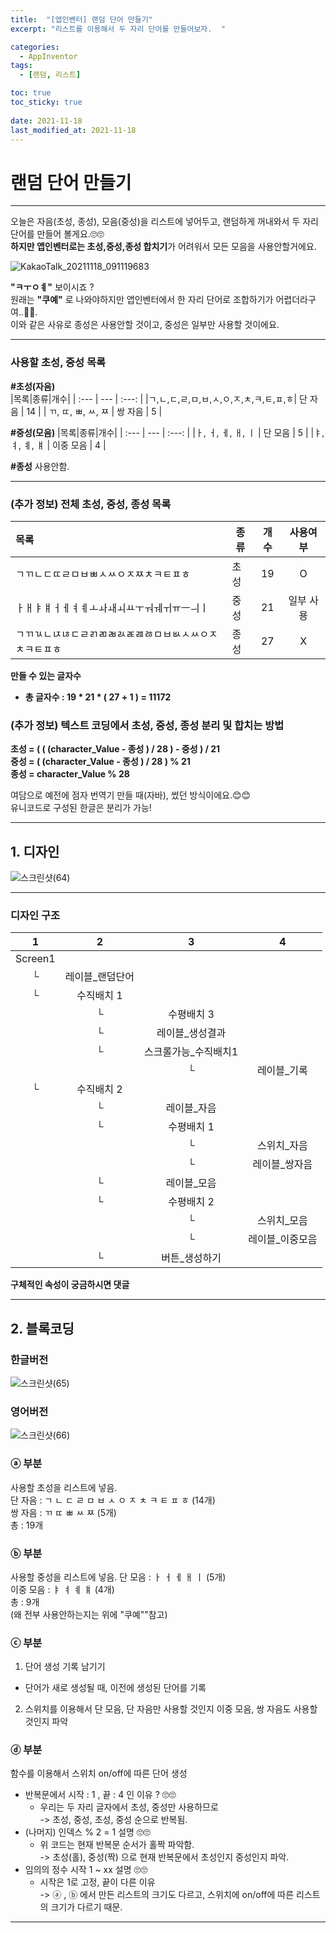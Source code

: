 ```yaml
---
title:  "[앱인벤터] 랜덤 단어 만들기"
excerpt: "리스트를 이용해서 두 자리 단어를 만들어보자.  "

categories:
  - AppInventor
tags:
  - [랜덤, 리스트]

toc: true
toc_sticky: true
 
date: 2021-11-18
last_modified_at: 2021-11-18
---
```


# 랜덤 단어 만들기

---

 오늘은 자음(초성, 종성), 모음(중성)을 리스트에 넣어두고, 랜덤하게 꺼내와서 두 자리 단어를 만들어 볼게요.🙄🙄  
 **하지만 앱인벤터로는 초성,중성,종성 합치기**가 어려워서 모든 모음을 사용안할거에요.  

![KakaoTalk_20211118_091119683](https://user-images.githubusercontent.com/55564114/142302547-6544d3b2-99cb-4d17-82a2-f21319018249.png)  

**"ㅋㅜㅇㅖ"** 보이시죠 ?  
원래는 **"쿠예"** 로 나와야하지만 앱인벤터에서 한 자리 단어로 조합하기가 어렵더라구여..🤢🤢.  
이와 같은 사유로 종성은 사용안할 것이고, 중성은 일부만 사용할 것이에요.
 
 ---
   
### 사용할 초성, 중성 목록  

**#초성(자음)**  
|목록|종류|개수|
| :--- | --- | :---: |
|ㄱ,ㄴ,ㄷ,ㄹ,ㅁ,ㅂ,ㅅ,ㅇ,ㅈ,ㅊ,ㅋ,ㅌ,ㅍ,ㅎ| 단 자음 | 14 |
| ㄲ, ㄸ, ㅃ, ㅆ, ㅉ | 쌍 자음 | 5 |

**#중성(모음)**
|목록|종류|개수|
| :--- | --- | :---: |
|ㅏ, ㅓ, ㅔ, ㅐ, ㅣ | 단 모음 | 5 |
|ㅑ, ㅕ, ㅖ, ㅒ | 이중 모음 | 4 |

**#종성**
사용안함.

---

### (추가 정보) 전체 초성, 중성, 종성 목록  
  
|목록|종류|개수|사용여부|
| :--- | --- | :---: | :---:|
|ㄱㄲㄴㄷㄸㄹㅁㅂㅃㅅㅆㅇㅈㅉㅊㅋㅌㅍㅎ| 초성 | 19 | O |
|ㅏㅐㅑㅒㅓㅔㅕㅖㅗㅘㅙㅚㅛㅜㅝㅞㅟㅠㅡㅢㅣ| 중성 | 21 | 일부 사용 |
|ㄱㄲㄳㄴㄵㄶㄷㄹㄺㄻㄼㄽㄾㄿㅀㅁㅂㅄㅅㅆㅇㅈㅊㅋㅌㅍㅎ | 종성 | 27 | X |  
  
**만들 수 있는 글자수**  
  
  - **총 글자수 : 19 * 21 * ( 27 + 1 ) = 11172**  
  
### (추가 정보) 텍스트 코딩에서 초성, 중성, 종성 분리 및 합치는 방법 
  
**초성 = ( ( (character_Value - 종성 ) / 28 ) - 중성 ) / 21**  
**중성 = ( (character_Value - 종성 ) / 28 ) % 21**  
**종성 = character_Value % 28**  
  
  여담으로 예전에 점자 번역기 만들 때(자바), 썼던 방식이에요.😊😊  
  유니코드로 구성된 한글은 분리가 가능!  

---

## 1. 디자인

![스크린샷(64)](https://user-images.githubusercontent.com/55564114/142300882-1baa2012-b606-40f4-9f44-040ceada6bad.png)

---
### 디자인 구조

| 1 | 2 | 3 | 4 | 
| :---: | :---: | :---: | :---: | 
| Screen1 |  |  |
|└ | 레이블_랜덤단어 | 
|└| 수직배치 1 | 
||└|수평배치 3||
||└|레이블_생성결과||
||└|스크롤가능_수직배치1||
|||└|레이블_기록|
|└|수직배치 2 |
||└|레이블_자음|
||└|수평배치 1|
|||└ | 스위치_자음|
|||└| 레이블_쌍자음
||└|레이블_모음||
||└| 수평배치 2 ||
|||└|스위치_모음|
|||└|레이블_이중모음|
||└|버튼_생성하기|  

**구체적인 속성이 궁금하시면 댓글**

---

## 2. 블록코딩

### 한글버전
![스크린샷(65)](https://user-images.githubusercontent.com/55564114/142316423-abf820c6-852d-4a81-be14-91434b36945f.png)  

### 영어버전
![스크린샷(66)](https://user-images.githubusercontent.com/55564114/142317387-7e88c6a3-2192-4680-bc5a-be65c2516b1b.png)  

### ⓐ 부분
사용할 초성을 리스트에 넣음.  
단 자음 : ㄱ ㄴ ㄷ ㄹ ㅁ ㅂ ㅅ ㅇ ㅈ ㅊ ㅋ ㅌ ㅍ ㅎ (14개)  
쌍 자음 : ㄲ ㄸ ㅃ ㅆ ㅉ (5개)  
총 : 19개  

### ⓑ 부분
사용할 중성을 리스트에 넣음.
단 모음 : ㅏ ㅓ ㅔ ㅐ ㅣ (5개)  
이중 모음 : ㅑ ㅕ ㅖ ㅒ (4개)  
총 : 9개  
(왜 전부 사용안하는지는 위에 "쿠예""참고)  

### ⓒ 부분 
1. 단어 생성 기록 남기기  
  - 단어가 새로 생성될 때, 이전에 생성된 단어를 기록
2. 스위치를 이용해서 단 모음, 단 자음만 사용할 것인지 이중 모음, 쌍 자음도 사용할 것인지 파악  
  
### ⓓ 부분
함수를 이용해서 스위치 on/off에 따른 단어 생성 
- 반복문에서 시작 : 1 , 끝 : 4 인 이유 ? 🙄🙄
  - 우리는 두 자리 글자에서 초성, 중성만 사용하므로  
  -> 초성, 중성, 초성, 중성 순으로 반복됨.
- (나머지) 인덱스 % 2 = 1 설명 🙄🙄  
  - 위 코드는 현재 반복문 순서가 홀짝 파악함.  
  -> 초성(홀), 중성(짝) 으로 현재 반복문에서 초성인지 중성인지 파악.  
- 임의의 정수 시작 1 ~ xx 설명 🙄🙄
  - 시작은 1로 고정, 끝이 다른 이유  
  -> ⓐ , ⓑ 에서 만든 리스트의 크기도 다르고, 스위치에 on/off에 따른 리스트의 크기가 다르기 때문.  


---

